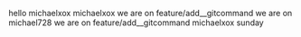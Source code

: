 hello michaelxox
michaelxox
we are on feature/add__gitcommand
we are on michael728
we are on feature/add__gitcommand michaelxox
sunday
